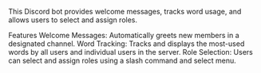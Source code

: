This Discord bot provides welcome messages, tracks word usage, and allows users to select and assign roles.

Features
Welcome Messages: Automatically greets new members in a designated channel.
Word Tracking: Tracks and displays the most-used words by all users and individual users in the server.
Role Selection: Users can select and assign roles using a slash command and select menu.
